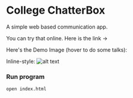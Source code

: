 # College ChatterBox
A simple web based communication app.

You can try that online. Here is the link ->  

Here's the Demo Image (hover to do some talks):

Inline-style: 
![alt text](https://drive.google.com/open?id=1oVcFt4i8IVaj2_vPT-Mv6XA5sbnm65uV "College ChatterBox")


### Run program
```node server.js
open index.html
```

